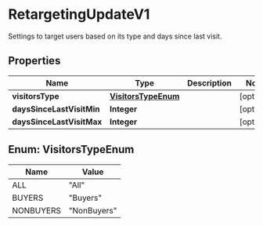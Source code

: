 

# RetargetingUpdateV1

Settings to target users based on its type and days since last visit.

## Properties

Name | Type | Description | Notes
------------ | ------------- | ------------- | -------------
**visitorsType** | [**VisitorsTypeEnum**](#VisitorsTypeEnum) |  |  [optional]
**daysSinceLastVisitMin** | **Integer** |  |  [optional]
**daysSinceLastVisitMax** | **Integer** |  |  [optional]



## Enum: VisitorsTypeEnum

Name | Value
---- | -----
ALL | &quot;All&quot;
BUYERS | &quot;Buyers&quot;
NONBUYERS | &quot;NonBuyers&quot;



